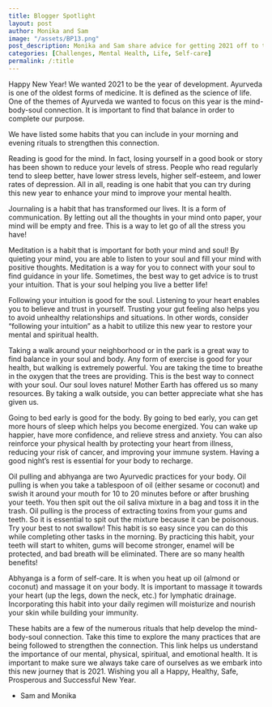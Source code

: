 ```yaml
---
title: Blogger Spotlight
layout: post
author: Monika and Sam
image: "/assets/BP13.png"
post_description: Monika and Sam share advice for getting 2021 off to the right start!
categories: [Challenges, Mental Health, Life, Self-care]
permalink: /:title
---
```

Happy New Year! We wanted 2021 to be the year of development. Ayurveda is one of the oldest forms of medicine. It is defined as the science of life. One of the themes of Ayurveda we wanted to focus on this year is the mind-body-soul connection. It is important to find that balance in order to complete our purpose. 

We have listed some habits that you can include in your morning and evening rituals to strengthen this connection.

Reading is good for the mind. In fact, losing yourself in a good book or story has been shown to reduce your levels of stress. People who read regularly tend to sleep better, have lower stress levels, higher self-esteem, and lower rates of depression. All in all, reading is one habit that you can try during this new year to enhance your mind to improve your mental health.

Journaling is a habit that has transformed our lives. It is a form of communication. By letting out all the thoughts in your mind onto paper, your mind will be empty and free. This is a way to let go of all the stress you have! 

Meditation is a habit that is important for both your mind and soul! By quieting your mind, you are able to listen to your soul and fill your mind with positive thoughts. Meditation is a way for you to connect with your soul to find guidance in your life. Sometimes, the best way to get advice is to trust your intuition. That is your soul helping you live a better life! 

Following your intuition is good for the soul. Listening to your heart enables you to believe and trust in yourself. Trusting your gut feeling also helps you to avoid unhealthy relationships and situations. In other words, consider “following your intuition” as a habit to utilize this new year to restore your mental and spiritual health. 

Taking a walk around your neighborhood or in the park is a great way to find balance in your soul and body. Any form of exercise is good for your health, but walking is extremely powerful. You are taking the time to breathe in the oxygen that the trees are providing. This is the best way to connect with your soul. Our soul loves nature! Mother Earth has offered us so many resources. By taking a walk outside, you can better appreciate what she has given us. 

Going to bed early is good for the body. By going to bed early, you can get more hours of sleep which helps you become energized. You can wake up happier, have more confidence, and relieve stress and anxiety. You can also reinforce your physical health by protecting your heart from illness, reducing your risk of cancer, and improving your immune system. Having a good night’s rest is essential for your body to recharge.  

Oil pulling and abhyanga are two Ayurvedic practices for your body. Oil pulling is when you take a tablespoon of oil (either sesame or coconut) and swish it around your mouth for 10 to 20 minutes before or after brushing your teeth. You then spit out the oil saliva mixture in a bag and toss it in the trash. Oil pulling is the process of extracting toxins from your gums and teeth. So it is essential to spit out the mixture because it can be poisonous. Try your best to not swallow! This habit is so easy since you can do this while completing other tasks in the morning. By practicing this habit, your teeth will start to whiten, gums will become stronger, enamel will be protected, and bad breath will be eliminated. There are so many health benefits! 

Abhyanga is a form of self-care. It is when you heat up oil (almond or coconut) and massage it on your body. It is important to massage it towards your heart (up the legs, down the neck, etc.) for lymphatic drainage. Incorporating this habit into your daily regimen will moisturize and nourish your skin while building your immunity. 

These habits are a few of the numerous rituals that help develop the mind-body-soul connection. Take this time to explore the many practices that are being followed to strengthen the connection. This link helps us understand the importance of our mental, physical, spiritual, and emotional health. It is important to make sure we always take care of ourselves as we embark into this new journey that is 2021. Wishing you all a Happy, Healthy, Safe, Prosperous and Successful New Year.   

- Sam and Monika
